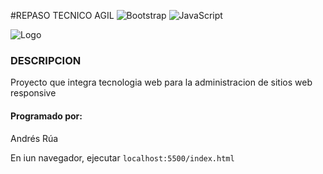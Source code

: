 #REPASO TECNICO AGIL
![Bootstrap](https://img.shields.io/badge/bootstrap-%23563D7C.svg?style=for-the-badge&logo=bootstrap&logoColor=white)
![JavaScript](https://img.shields.io/badge/javascript-%23323330.svg?style=for-the-badge&logo=javascript&logoColor=%23F7DF1E)

![Logo](https://img.freepik.com/iconos-gratis/ninja_318-867210.jpg?w=2000)

### DESCRIPCION 
Proyecto que integra tecnologia web para la administracion de sitios web responsive

#### Programado por:
Andrés Rúa

En iun navegador, ejecutar
`localhost:5500/index.html`
